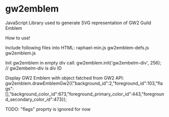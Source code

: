gw2emblem
=========

JavaScript Library used to generate SVG representation of GW2 Guild Emblem

How to use!

Include following files into HTML:
	raphael-min.js
	gw2emblem-defs.js
	gw2emblem.js

Init gw2emblem in empty div call:
	gw2emblem.init('gw2embelm-div', 256); // gw2embelm-div is div ID

Display GW2 Emblem with object fatched from GW2 API:
	gw2emblem.drawEmblemGw2({"background_id":2,"foreground_id":103,"flags":[],"background_color_id":673,"foreground_primary_color_id":443,"foreground_secondary_color_id":473});

TODO:
	"flags" proprty is ignored for now